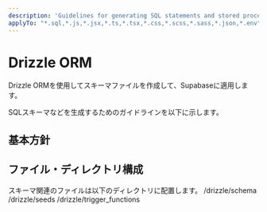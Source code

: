 ```yaml
---
description: 'Guidelines for generating SQL statements and stored procedures'
applyTo: "*.sql,*.js,*.jsx,*.ts,*.tsx,*.css,*.scss,*.sass,*.json,*.env"
---
```


# Drizzle ORM

Drizzle ORMを使用してスキーマファイルを作成して、Supabaseに適用します。

SQLスキーマなどを生成するためのガイドラインを以下に示します。

## 基本方針

## ファイル・ディレクトリ構成

スキーマ関連のファイルは以下のディレクトリに配置します。
/drizzle/schema
/drizzle/seeds
/drizzle/trigger_functions

